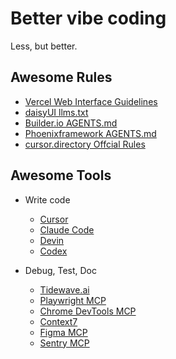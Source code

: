# Better vibe coding

Less, but better.

## Awesome Rules

- [Vercel Web Interface Guidelines](https://vercel.com/design/guidelines#integrate-with-agents)
- [daisyUI llms.txt](https://daisyui.com/docs/editor/cursor/)
- [Builder.io AGENTS.md](https://www.builder.io/blog/agents-md)
- [Phoenixframework AGENTS.md](https://github.com/phoenixframework/phoenix/blob/v1.8.1/installer/templates/phx_single/AGENTS.md)
- [cursor.directory Offcial Rules](https://cursor.directory/rules/official)

## Awesome Tools

- Write code
    - [Cursor](https://cursor.com/)
    - [Claude Code](https://www.claude.com/product/claude-code)
    - [Devin](https://devin.ai/)
    - [Codex](https://openai.com/codex/)

- Debug, Test, Doc
    - [Tidewave.ai](https://tidewave.ai/)
    - [Playwright MCP](https://github.com/microsoft/playwright-mcp)
    - [Chrome DevTools MCP](https://github.com/ChromeDevTools/chrome-devtools-mcp)
    - [Context7](https://github.com/upstash/context7)
    - [Figma MCP](https://developers.figma.com/docs/figma-mcp-server/remote-server-installation/#cursor)
    - [Sentry MCP](https://docs.sentry.io/product/sentry-mcp/)
